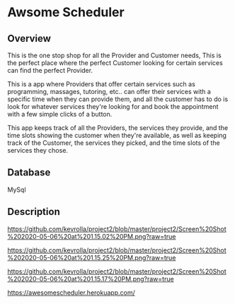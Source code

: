 # Awsome Scheduler

## Overview
This is the one stop shop for all the Provider and Customer needs, This is the perfect place where the perfect Customer looking for certain services can find the perfect Provider.

This is a app where Providers that offer certain services such as programming, massages, tutoring, etc.. can offer their services with a specific time when they can provide them, and all the customer has to do is look for whatever services they're looking for and book the appointment with a few simple clicks of a button.

This app keeps track of all the Providers, the services they provide, and the time slots showing the customer when they're available, as well as keeping track of the Customer, the services they picked, and the time slots of the services they chose.

## Database
MySql

## Description
https://github.com/kevrolla/project2/blob/master/project2/Screen%20Shot%202020-05-06%20at%201.15.02%20PM.png?raw=true

https://github.com/kevrolla/project2/blob/master/project2/Screen%20Shot%202020-05-06%20at%201.15.25%20PM.png?raw=true

https://github.com/kevrolla/project2/blob/master/project2/Screen%20Shot%202020-05-06%20at%201.15.17%20PM.png?raw=true

https://awesomescheduler.herokuapp.com/
